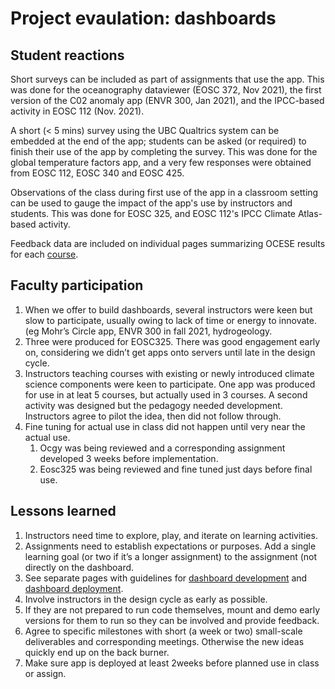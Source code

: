 # Project evaulation: dashboards

## Student reactions

Short surveys can be included as part of assignments that use the app. This was done for the oceanography dataviewer (EOSC 372, Nov 2021), the first version of the C02 anomaly app (ENVR 300, Jan 2021), and the IPCC-based activity in EOSC 112 (Nov. 2021).

A short (< 5 mins) survey using the UBC Qualtrics system can be embedded at the end of the app; students can be asked (or required) to finish their use of the app by completing the survey. This was done for the global temperature factors app, and a very few responses were obtained from EOSC 112, EOSC 340 and EOSC 425.

Observations of the class during first use of the app in a classroom setting can be used to gauge the impact of the app's use by instructors and students. This was done for EOSC 325, and EOSC 112's IPCC Climate Atlas-based activity.

Feedback data are included on individual pages summarizing OCESE results for each [course](course_materials.md).

## Faculty participation

1. When we offer to build dashboards, several instructors were keen but slow to participate, usually owing to lack of time or energy to innovate. (eg Mohr’s Circle app, ENVR 300 in fall 2021, hydrogeology.
2. Three were produced for EOSC325. There was good engagement early on, considering we didn’t get apps onto servers until late in the design cycle.
3. Instructors teaching courses with existing or newly introduced climate science components were keen to participate. One app was produced for use in at leat 5 courses, but actually used in 3 courses. A second activity was designed but the pedagogy needed development. Instructors agree to pilot the idea, then did not follow through.
4. Fine tuning for actual use in class did not happen until very near the actual use.
   1. Ocgy was being reviewed and a corresponding assignment developed 3 weeks before implementation.
   2. Eosc325 was being reviewed and fine tuned just days before final use.

## Lessons learned

1. Instructors need time to explore, play, and iterate on learning activities.
1. Assignments need to establish expectations or purposes. Add a single learning goal (or two if it’s a longer assignment) to the assignment (not directly on the dashboard.
1. See separate pages with guidelines for [dashboard development](dashboards-howto.md) and [dashboard deployment](dashboards-deploy.md).
1. Involve instructors in the design cycle as early as possible.
1. If they are not prepared to run code themselves, mount and demo early versions for them to run so they can be involved and provide feedback.
1. Agree to specific milestones with short (a week or two) small-scale deliverables and corresponding meetings. Otherwise the new ideas quickly end up on the back burner.
1. Make sure app is deployed at least 2weeks before planned use in class or assign.
